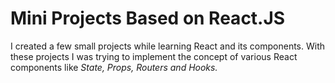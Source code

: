 # Mini Projects Based on React.JS

I created a few small projects while learning React and its components. With these projects I was trying to implement the concept of various React components like *State, Props, Routers and Hooks.* 

### 


